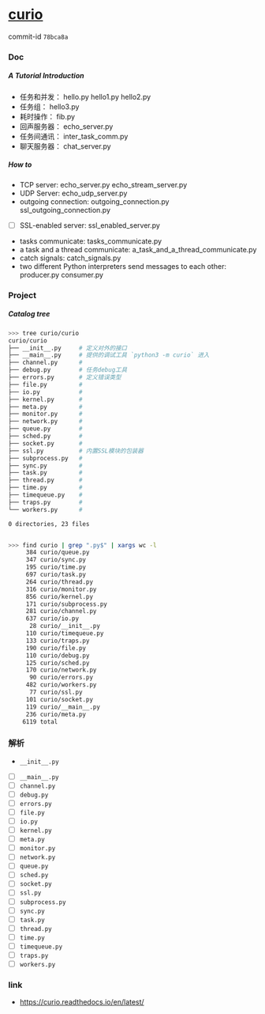 # [curio](https://github.com/dabeaz/curio)

commit-id `78bca8a`

### Doc

##### A Tutorial Introduction

* 任务和并发： hello.py hello1.py hello2.py
* 任务组： hello3.py
* 耗时操作： fib.py
* 回声服务器： echo_server.py
* 任务间通讯： inter_task_comm.py
* 聊天服务器： chat_server.py

##### How to

* TCP server: echo_server.py echo_stream_server.py
* UDP Server: echo_udp_server.py
* outgoing connection: outgoing_connection.py ssl_outgoing_connection.py
* [ ] SSL-enabled server: ssl_enabled_server.py
* tasks communicate: tasks_communicate.py
* a task and a thread communicate: a_task_and_a_thread_communicate.py
* catch signals: catch_signals.py
* two different Python interpreters send messages to each other: producer.py consumer.py

### Project

##### Catalog tree

```sh
>>> tree curio/curio 
curio/curio
├── __init__.py     # 定义对外的接口
├── __main__.py     # 提供的调试工具 `python3 -m curio` 进入
├── channel.py      #
├── debug.py        # 任务debug工具
├── errors.py       # 定义错误类型
├── file.py         # 
├── io.py           # 
├── kernel.py       # 
├── meta.py         # 
├── monitor.py      # 
├── network.py      # 
├── queue.py        # 
├── sched.py        # 
├── socket.py       # 
├── ssl.py          # 内置SSL模块的包装器
├── subprocess.py   # 
├── sync.py         # 
├── task.py         # 
├── thread.py       # 
├── time.py         # 
├── timequeue.py    # 
├── traps.py        # 
└── workers.py      # 

0 directories, 23 files


>>> find curio | grep ".py$" | xargs wc -l
     384 curio/queue.py
     347 curio/sync.py
     195 curio/time.py
     697 curio/task.py
     264 curio/thread.py
     316 curio/monitor.py
     856 curio/kernel.py
     171 curio/subprocess.py
     281 curio/channel.py
     637 curio/io.py
      28 curio/__init__.py
     110 curio/timequeue.py
     133 curio/traps.py
     190 curio/file.py
     110 curio/debug.py
     125 curio/sched.py
     170 curio/network.py
      90 curio/errors.py
     482 curio/workers.py
      77 curio/ssl.py
     101 curio/socket.py
     119 curio/__main__.py
     236 curio/meta.py
    6119 total
```

### 解析

* `__init__.py`
* [ ] `__main__.py`
* [ ] `channel.py`
* [ ] `debug.py`
* [ ] `errors.py`
* [ ] `file.py`
* [ ] `io.py`
* [ ] `kernel.py`
* [ ] `meta.py`
* [ ] `monitor.py`
* [ ] `network.py`
* [ ] `queue.py`
* [ ] `sched.py`
* [ ] `socket.py`
* [ ] `ssl.py`
* [ ] `subprocess.py`
* [ ] `sync.py`
* [ ] `task.py`
* [ ] `thread.py`
* [ ] `time.py`
* [ ] `timequeue.py`
* [ ] `traps.py`
* [ ] `workers.py`

### link

* https://curio.readthedocs.io/en/latest/
